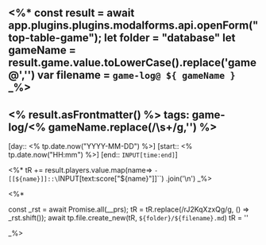 <%*
 const result = await app.plugins.plugins.modalforms.api.openForm("top-table-game");
 let folder = "database"
 let gameName = result.game.value.toLowerCase().replace('game@','')
 var filename = `game-log@ ${ gameName }`
 _%>
---
<% result.asFrontmatter() %>
tags: game-log/<% gameName.replace(/\s+/g,'') %>
---
[day:: <% tp.date.now("YYYY-MM-DD") %>] [start:: <% tp.date.now("HH:mm") %>] [end:: `INPUT[time:end]`]

<%*
tR += result.players.value.map(name=> `- [[${name}]]::\`INPUT[text:score["${name}"]]\``)
    .join('\n')
_%>


<%*

const _rst = await Promise.all(__prs);
tR = tR.replace(/rJ2KqXzxQg/g, () => _rst.shift());
await tp.file.create_new(tR, `${folder}/${filename}.md`)
tR = ''

_%>